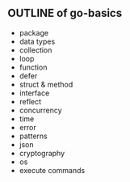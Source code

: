 ## OUTLINE of go-basics
* package
* data types
* collection
* loop
* function
* defer
* struct & method
* interface
* reflect
* concurrency
* time
* error
* patterns
* json
* cryptography
* os
* execute commands

